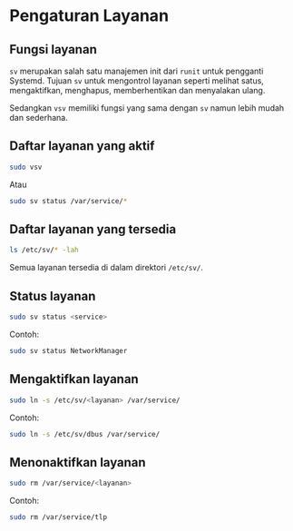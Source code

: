 # Pengaturan Layanan

## Fungsi layanan

`sv` merupakan salah satu manajemen init dari `runit` untuk pengganti Systemd. Tujuan `sv` untuk mengontrol layanan seperti melihat satus, mengaktifkan, menghapus, memberhentikan dan menyalakan ulang.

Sedangkan `vsv` memiliki fungsi yang sama dengan `sv` namun lebih mudah dan sederhana.

## Daftar layanan yang aktif

```bash
sudo vsv
```

Atau

```bash
sudo sv status /var/service/*
```

## Daftar layanan yang tersedia

```bash
ls /etc/sv/* -lah
```

Semua layanan tersedia di dalam direktori `/etc/sv/`.

## Status layanan

```bash
sudo sv status <service>
```

Contoh:
```bash
sudo sv status NetworkManager
```

## Mengaktifkan layanan

```bash
sudo ln -s /etc/sv/<layanan> /var/service/
```

Contoh:
```bash
sudo ln -s /etc/sv/dbus /var/service/
```

## Menonaktifkan layanan

```bash
sudo rm /var/service/<layanan>
```

Contoh:
```bash
sudo rm /var/service/tlp
```
